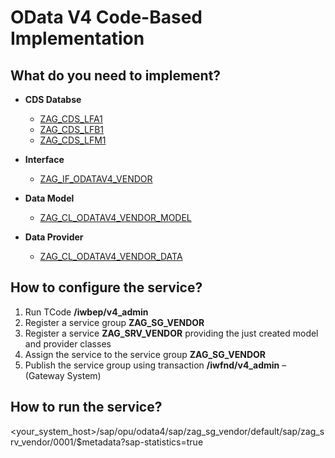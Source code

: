 # OData V4 Code-Based Implementation

## What do you need to implement?

-  **CDS Databse**
	- [ZAG_CDS_LFA1](https://github.com/avorio-dev/S4ZAG/blob/main/ZAG_ODATAV4/ZAG_CDS_LFA1.abap)
	- [ZAG_CDS_LFB1](https://github.com/avorio-dev/S4ZAG/blob/main/ZAG_ODATAV4/ZAG_CDS_LFB1.abap)
	- [ZAG_CDS_LFM1](https://github.com/avorio-dev/S4ZAG/blob/main/ZAG_ODATAV4/ZAG_CDS_LFM1.abap)
- **Interface**
	- [ZAG_IF_ODATAV4_VENDOR](https://github.com/avorio-dev/S4ZAG/blob/main/ZAG_ODATAV4/zag_if_odatav4_vendor.abap)
- **Data Model**
	- [ZAG_CL_ODATAV4_VENDOR_MODEL](https://github.com/avorio-dev/S4ZAG/blob/main/ZAG_ODATAV4/zag_cl_odatav4_vendor_model.abap)

- **Data Provider**
	- [ZAG_CL_ODATAV4_VENDOR_DATA](https://github.com/avorio-dev/S4ZAG/blob/main/ZAG_ODATAV4/zag_cl_odatav4_vendor_data.abap)


## How to configure the service?

1. Run TCode **/iwbep/v4_admin**
2. Register a service group **ZAG_SG_VENDOR** 
3. Register a service **ZAG_SRV_VENDOR** providing the just created model and provider classes
4. Assign the service to the service group **ZAG_SG_VENDOR**
5. Publish the service group using transaction **/iwfnd/v4_admin** – (Gateway System)


## How to run the service?
<your_system_host>/sap/opu/odata4/sap/zag_sg_vendor/default/sap/zag_srv_vendor/0001/$metadata?sap-statistics=true
